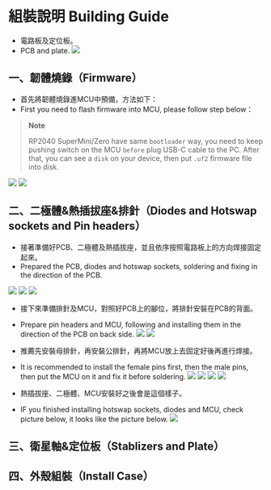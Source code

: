 # 組裝說明 Building Guide

- 電路板及定位板。
- PCB and plate.
![](pic/001.jpg)

## 一、韌體燒錄（Firmware）

- 首先將韌體燒錄進MCU中預備，方法如下：
- First you need to flash firmware into MCU, please follow step below：

> **Note**
>
> RP2040 SuperMini/Zero have same `bootloader` way, you need to keep pushing switch on the MCU `before` plug USB-C cable to the PC. After that, you can see a `disk` on your device, then put `.uf2` firmware file into disk.

![](pic/003.jpg)
![](pic/004.jpg)

## 二、二極體&熱插拔座&排針（Diodes and Hotswap sockets and Pin headers）

- 接著準備好PCB、二極體及熱插拔座，並且依序按照電路板上的方向焊接固定起來。
- Prepared the PCB, diodes and hotswap sockets, soldering and fixing in the direction of the PCB.

![](pic/diodes.jpg)
![](pic/005.jpg)
![](pic/006.jpg)

- 接下來準備排針及MCU，對照好PCB上的腳位，將排針安裝在PCB的背面。
- Prepare pin headers and MCU, following and installing them in the direction of the PCB on back side.
![](pic/002.jpg)
![](pic/RP2040SueprMiniFoot1.png)

- 推薦先安裝母排針，再安裝公排針，再將MCU放上去固定好後再進行焊接。
- It is recommended to install the female pins first, then the male pins, then put the MCU on it and fix it before soldering.
![](pic/008.jpg)
![](pic/009.jpg)
![](pic/010.jpg)
![](pic/011.jpg)

- 熱插拔座、二極體、MCU安裝好之後會是這個樣子。
- IF you finished installing hotswap sockets, diodes and MCU, check picture below, it looks like the picture below.
![](pic/012.jpg)

## 三、衛星軸&定位板（Stablizers and Plate）













## 四、外殼組裝（Install Case）
